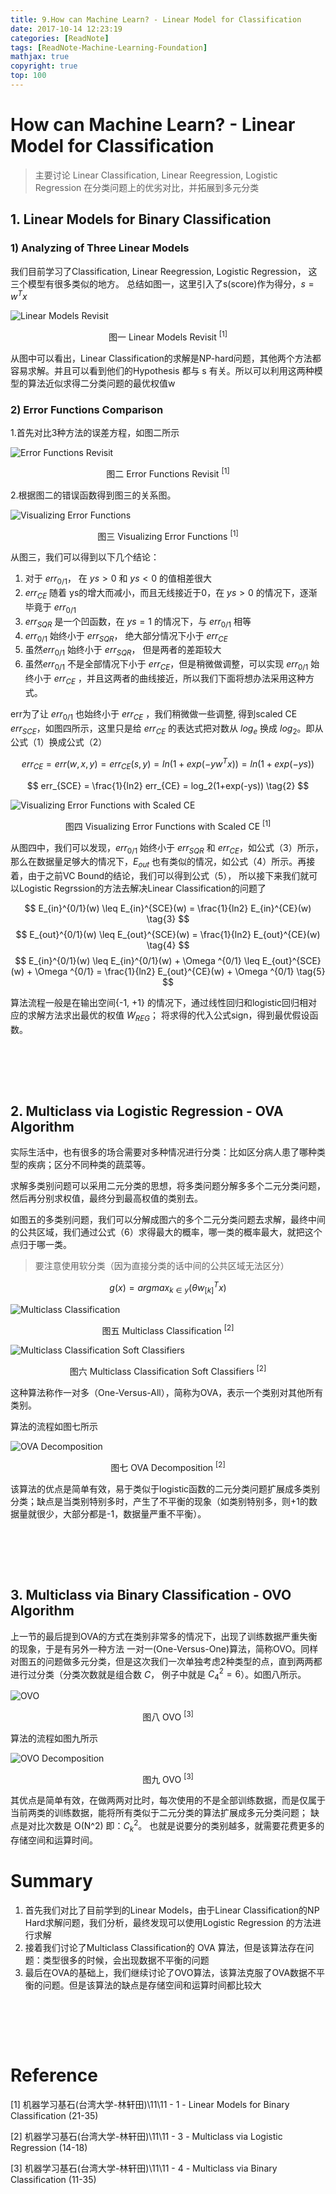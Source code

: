 ```yaml
---
title: 9.How can Machine Learn? - Linear Model for Classification
date: 2017-10-14 12:23:19
categories: [ReadNote]
tags: [ReadNote-Machine-Learning-Foundation]
mathjax: true
copyright: true
top: 100
---
```



# How can Machine Learn? - Linear Model for Classification

>主要讨论 Linear Classification, Linear Reegression, Logistic Regression 在分类问题上的优劣对比，并拓展到多元分类

## 1. Linear Models for Binary Classification

### 1) Analyzing of Three Linear Models
我们目前学习了Classification, Linear Reegression, Logistic Regression， 这三个模型有很多类似的地方。
总结如图一，这里引入了s(score)作为得分，$s=w^Tx$

![Linear Models Revisit](https://raw.githubusercontent.com/JasonDean-1/MarkdownPhoto/0e01f9a531b829ec48a4f3e9970fc737f62f9b56/MachineLearning/Machine%20Learning%20Foundation%20--%20Hsuan-Tien%20Lin%20in%20NTU/chapter9-1%20Linear%20Models.png)
<center> 图一 Linear Models Revisit <sup>[1]</sup></center>

从图中可以看出，Linear Classification的求解是NP-hard问题，其他两个方法都容易求解。并且可以看到他们的Hypothesis 都与 s 有关。所以可以利用这两种模型的算法近似求得二分类问题的最优权值w




### 2) Error Functions Comparison

1.首先对比3种方法的误差方程，如图二所示

![Error Functions Revisit](https://raw.githubusercontent.com/JasonDean-1/MarkdownPhoto/f0bb56f85acd2e6c8500017ff01411c065136237/MachineLearning/Machine%20Learning%20Foundation%20--%20Hsuan-Tien%20Lin%20in%20NTU/chapter9-2%20Error%20Function%20Revisit.png)
<center> 图二 Error Functions Revisit <sup>[1]</sup></center>



2.根据图二的错误函数得到图三的关系图。

![Visualizing Error Functions](https://raw.githubusercontent.com/JasonDean-1/MarkdownPhoto/89a29e7078c423404f64048c7ebbef7c33c6f534/MachineLearning/Machine%20Learning%20Foundation%20--%20Hsuan-Tien%20Lin%20in%20NTU/chapter9-3%20Visualizing%20Error%20Functions.png)
<center> 图三 Visualizing Error Functions <sup>[1]</sup></center>

从图三，我们可以得到以下几个结论：
1. 对于 $err_{0/1}$， 在 $ys > 0$ 和 $ys < 0$ 的值相差很大
2. $err_{CE}$ 随着 ys的增大而减小，而且无线接近于0，在 $ys > 0$ 的情况下，逐渐毕竟于 $err_{0/1}$
3. $err_{SQR}$ 是一个凹函数，在 $ys = 1$ 的情况下，与 $err_{0/1}$ 相等
4. $err_{0/1}$  始终小于 $err_{SQR}$， 绝大部分情况下小于 $err_{CE}$
5. 虽然$err_{0/1}$  始终小于 $err_{SQR}$， 但是两者的差距较大
6. 虽然$err_{0/1}$  不是全部情况下小于 $err_{CE}$，但是稍微做调整，可以实现 $err_{0/1}$  始终小于 $err_{CE}$ ，并且这两者的曲线接近，所以我们下面将想办法采用这种方式。

err为了让 $err_{0/1}$  也始终小于 $err_{CE}$ ，我们稍微做一些调整, 得到scaled CE $err_{SCE}$，如图四所示，这里只是给  $err_{CE}$ 的表达式把对数从 $log_e$ 换成 $log_2$。即从公式（1）换成公式（2）

$$
err_{CE} = err(w,x,y) = err_{CE}(s,y) = ln(1+exp(-yw^Tx)) = ln(1+exp(-ys))
\tag{1}
$$

$$
err_{SCE} = \frac{1}{ln2} err_{CE} = log_2(1+exp(-ys))
\tag{2}
$$

![Visualizing Error Functions with Scaled CE](https://raw.githubusercontent.com/JasonDean-1/MarkdownPhoto/0277ba5bccfbf510f13974f587508dbebd21bea0/MachineLearning/Machine%20Learning%20Foundation%20--%20Hsuan-Tien%20Lin%20in%20NTU/chapter9-4%20Visualizing%20Error%20Functions-scaled%20ce.png)
<center> 图四 Visualizing Error Functions with Scaled CE <sup>[1]</sup></center>

从图四中，我们可以发现，$err_{0/1}$  始终小于 $err_{SQR}$ 和 $err_{CE}$，如公式（3）所示，那么在数据量足够大的情况下，$E_{out}$ 也有类似的情况，如公式（4）所示。再接着，由于之前VC Bound的结论，我们可以得到公式（5）， 所以接下来我们就可以Logistic Regrssion的方法去解决Linear Classification的问题了

$$
E_{in}^{0/1}(w) \leq E_{in}^{SCE}(w) = \frac{1}{ln2} E_{in}^{CE}(w)
\tag{3}
$$
$$
E_{out}^{0/1}(w) \leq E_{out}^{SCE}(w) = \frac{1}{ln2} E_{out}^{CE}(w)
\tag{4}
$$
$$
E_{in}^{0/1}(w) \leq E_{in}^{0/1}(w) + \Omega ^{0/1}  \leq E_{out}^{SCE}(w)  + \Omega ^{0/1} = \frac{1}{ln2} E_{out}^{CE}(w)  + \Omega ^{0/1}
\tag{5}
$$

算法流程一般是在输出空间{-1, +1} 的情况下，通过线性回归和logistic回归相对应的求解方法求出最优的权值 $W_{REG}$；
将求得的代入公式sign，得到最优假设函数。




<br><br>
----------------------------------
## 2. Multiclass via Logistic Regression - OVA Algorithm

实际生活中，也有很多的场合需要对多种情况进行分类：比如区分病人患了哪种类型的疾病；区分不同种类的蔬菜等。

求解多类别问题可以采用二元分类的思想，将多类问题分解多多个二元分类问题，然后再分别求权值，最终分到最高权值的类别去。

如图五的多类别问题，我们可以分解成图六的多个二元分类问题去求解，最终中间的公共区域，我们通过公式（6）求得最大的概率，哪一类的概率最大，就把这个点归于哪一类。
>要注意使用软分类（因为直接分类的话中间的公共区域无法区分）

$$
\DeclareMathOperator*{\argmax}{argmax}
\begin{equation}
g(x) = argmax_{k ∈ y} (\theta w^T_{[k]} x)
\end{equation}
\tag{6}
$$

![Multiclass Classification](https://raw.githubusercontent.com/JasonDean-1/MarkdownPhoto/bcdd07e44255ec22600bb992b5928f177522630e/MachineLearning/Machine%20Learning%20Foundation%20--%20Hsuan-Tien%20Lin%20in%20NTU/chapter9-5%20Multiclass%20Classification.png)
<center> 图五 Multiclass Classification <sup>[2]</sup></center>

![Multiclass Classification Soft Classifiers](https://raw.githubusercontent.com/JasonDean-1/MarkdownPhoto/3d035b4130569658df8474312c2d45e632fdfc79/MachineLearning/Machine%20Learning%20Foundation%20--%20Hsuan-Tien%20Lin%20in%20NTU/chapter9-6%20Multiclass%20Classification%20Soft%20Classifiers.png)
<center> 图六 Multiclass Classification Soft Classifiers <sup>[2]</sup></center>

这种算法称作一对多（One-Versus-All），简称为OVA，表示一个类别对其他所有类别。

算法的流程如图七所示

![OVA Decomposition](https://raw.githubusercontent.com/JasonDean-1/MarkdownPhoto/378a48ebf7a50d47599da2296c24c90e68ebd10c/MachineLearning/Machine%20Learning%20Foundation%20--%20Hsuan-Tien%20Lin%20in%20NTU/chapter9-7%20OVA%20Decomposition.png)
<center> 图七 OVA Decomposition <sup>[2]</sup></center>

该算法的优点是简单有效，易于类似于logistic函数的二元分类问题扩展成多类别分类；缺点是当类别特别多时，产生了不平衡的现象（如类别特别多，则+1的数据量就很少，大部分都是-1，数据量严重不平衡）。



<br><br>
----------------------------------
## 3. Multiclass via Binary Classification - OVO Algorithm
上一节的最后提到OVA的方式在类别非常多的情况下，出现了训练数据严重失衡的现象，于是有另外一种方法 一对一(One-Versus-One)算法，简称OVO。同样对图五的问题做多元分类，但是这次我们一次单独考虑2种类型的点，直到两两都进行过分类（分类次数就是组合数 $C$， 例子中就是 $C_4^2 = 6$）。如图八所示。

![OVO](https://raw.githubusercontent.com/JasonDean-1/MarkdownPhoto/15e07a2ab76b1bdb9f632949833e71c801f1371e/MachineLearning/Machine%20Learning%20Foundation%20--%20Hsuan-Tien%20Lin%20in%20NTU/chapter9-8%20OVO.png)
<center> 图八 OVO <sup>[3]</sup></center>


算法的流程如图九所示

![OVO Decomposition](https://raw.githubusercontent.com/JasonDean-1/MarkdownPhoto/0bd54f49a461dcdf1bf0b3f50c11ebdb6401472a/MachineLearning/Machine%20Learning%20Foundation%20--%20Hsuan-Tien%20Lin%20in%20NTU/chapter9-9%20OVO%20Decomposition.png)
<center> 图九 OVO <sup>[3]</sup></center>

其优点是简单有效，在做两两对比时，每次使用的不是全部训练数据，而是仅属于当前两类的训练数据，能将所有类似于二元分类的算法扩展成多元分类问题； 缺点是对比次数是 O(N^2) 即：$C_k^2$。 也就是说要分的类别越多，就需要花费更多的存储空间和运算时间。

# Summary
1. 首先我们对比了目前学到的Linear Models，由于Linear Classification的NP Hard求解问题，我们分析，最终发现可以使用Logistic Regression 的方法进行求解
2. 接着我们讨论了Multiclass Classification的 OVA 算法，但是该算法存在问题：类型很多的时候，会出现数据不平衡的问题
3. 最后在OVA的基础上，我们继续讨论了OVO算法，该算法克服了OVA数据不平衡的问题。但是该算法的缺点是存储空间和运算时间都比较大


<br><br>
----------------------------------

# Reference
[1] 机器学习基石(台湾大学-林轩田)\11\11 - 1 - Linear Models for Binary Classification (21-35)

[2] 机器学习基石(台湾大学-林轩田)\11\11 - 3 - Multiclass via Logistic Regression (14-18)

[3] 机器学习基石(台湾大学-林轩田)\11\11 - 4 - Multiclass via Binary Classification (11-35)

<br><br>
----------------------------------